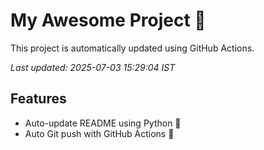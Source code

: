 # My Awesome Project 🚀

This project is automatically updated using GitHub Actions.

_Last updated: 2025-07-03 15:29:04 IST_

## Features
- Auto-update README using Python 🐍
- Auto Git push with GitHub Actions 🤖
